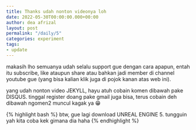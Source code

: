 ```yaml
---
title: Thanks udah nonton videonya loh
date: 2022-05-30T00:00:00.000+00:00
author: dea afrizal
layout: post
permalink: "/daily/5"
categories: experiment
tags:
- update
---
```


makasih lho semuanya udah selalu support gue dengan cara apapun, entah itu subscribe, like ataupun share atau bahkan jadi member di channel youtube gue (yang bisa kalian klik juga di pojok kanan atas web ini).

yang udah nonton video JEKYLL, hayu atuh cobain komen dibawah pake DISQUS. tinggal register doang pake gmail juga bisa, terus cobain deh dibawah ngomen2 muncul kagak ya 😁

{% highlight bash %}
btw, gue lagi download UNREAL ENGINE 5. tungguin yah kita coba kek gimana dia haha
{% endhighlight %}